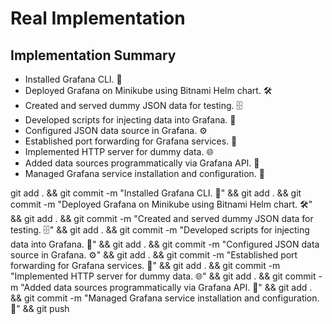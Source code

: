 # Real Implementation

## Implementation Summary

- Installed Grafana CLI. 🚀
- Deployed Grafana on Minikube using Bitnami Helm chart. 🛠️
- Created and served dummy JSON data for testing. 🗄️
- Developed scripts for injecting data into Grafana. 📝
- Configured JSON data source in Grafana. ⚙️
- Established port forwarding for Grafana services. 🔄
- Implemented HTTP server for dummy data. 🌐
- Added data sources programmatically via Grafana API. 📡
- Managed Grafana service installation and configuration. 🧩


git add . && git commit -m "Installed Grafana CLI. 🚀" && git add . && git commit -m "Deployed Grafana on Minikube using Bitnami Helm chart. 🛠️" && git add . && git commit -m "Created and served dummy JSON data for testing. 🗄️" && git add . && git commit -m "Developed scripts for injecting data into Grafana. 📝" && git add . && git commit -m "Configured JSON data source in Grafana. ⚙️" && git add . && git commit -m "Established port forwarding for Grafana services. 🔄" && git add . && git commit -m "Implemented HTTP server for dummy data. 🌐" && git add . && git commit -m "Added data sources programmatically via Grafana API. 📡" && git add . && git commit -m "Managed Grafana service installation and configuration. 🧩" && git push